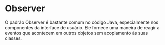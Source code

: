 # Observer

O padrão Observer é bastante comum no código Java, especialmente nos componentes da interface de usuário. Ele fornece
uma maneira de reagir a eventos que acontecem em outros objetos sem acoplamento às suas classes.